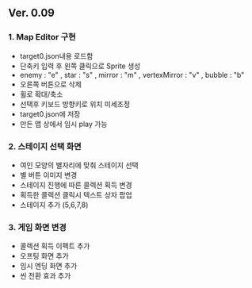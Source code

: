 ## Ver. 0.09

### 1. Map Editor 구현
- target0.json내용 로드함
- 단축키 입력 후 왼쪽 클릭으로 Sprite 생성
- enemy : "e" , star : "s" , mirror : "m" , vertexMirror : "v" , bubble : "b"
- 오른쪽 버튼으로 삭제
- 휠로 확대/축소
- 선택후 키보드 방향키로 위치 미세조정
- target0.json에 저장
- 만든 맵 상에서 임시 play 가능

### 2. 스테이지 선택 화면
- 여인 모양의 별자리에 맞춰 스테이지 선택
- 별 버튼 이미지 변경
- 스테이지 진행에 따른 콜렉션 획득 변경
- 획득한 콜렉션 클릭시 텍스트 상자 팝업
- 스테이지 추가 (5,6,7,8)

### 3. 게임 화면 변경
- 콜렉션 획득 이펙트 추가
- 오프팅 화면 추가
- 임시 엔딩 화면 추가
- 씬 전환 효과 추가
